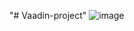"# Vaadin-project" 
![image](https://github.com/user-attachments/assets/8bdce746-1f04-4e1a-888d-03c577637161)
